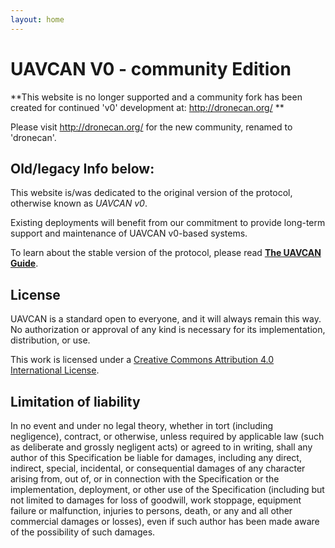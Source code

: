 ```yaml
---
layout: home
---
```


# UAVCAN V0 - community Edition 

**This website is no longer supported and a community fork has been created for continued 'v0' development at: http://dronecan.org/ **

Please visit http://dronecan.org/ for the new community, renamed to 'dronecan'.

## Old/legacy Info below:

This website is/was dedicated to the original version of the protocol, otherwise known as *UAVCAN v0*.

Existing deployments will benefit from our commitment to provide long-term support and maintenance of
UAVCAN v0-based systems.

To learn about the stable version of the protocol, please read [**The UAVCAN Guide**](https://uavcan.org/guide).

## License

UAVCAN is a standard open to everyone, and it will always remain this way.
No authorization or approval of any kind is necessary for its implementation, distribution, or use.

This work is licensed under a
[Creative Commons Attribution 4.0 International License](http://creativecommons.org/licenses/by/4.0/).

## Limitation of liability

In no event and under no legal theory, whether in tort (including negligence), contract, or otherwise,
unless required by applicable law (such as deliberate and grossly negligent acts) or agreed to in writing,
shall any author of this Specification be liable for damages,
including any direct, indirect, special, incidental, or consequential damages of any character arising
from, out of, or in connection with the Specification or the implementation, deployment,
or other use of the Specification (including but not limited to damages for loss of goodwill,
work stoppage, equipment failure or malfunction, injuries to persons, death,
or any and all other commercial damages or losses),
even if such author has been made aware of the possibility of such damages.
